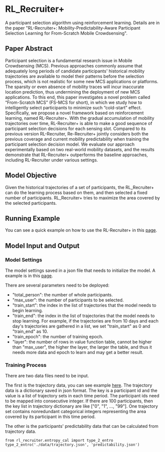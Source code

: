 # RL_Recruiter+

A participant selection algorithm using reinforcement learning. Details are in the paper "RL-Recruiter+: Mobility-Predictability-Aware Participant Selection Learning for From-Scratch Mobile Crowdsensing".

## Paper Abstract

Participant selection is a fundamental research issue in Mobile Crowdsensing (MCS). Previous approaches commonly assume that adequately long periods of candidate participants' historical mobility trajectories are available to model their patterns before the selection process, which is not realistic for some new MCS applications or platforms. The sparsity or even absence of mobility traces will incur inaccurate location prediction, thus undermining the deployment of new MCS applications. To this end, this paper investigates a novel problem called “From-Scratch MCS” (FS-MCS for short), in which we study how to intelligently select participants to minimize such “cold-start” effect. Specifically, we propose a novel framework based on reinforcement learning, named RL-Recruiter+. With the gradual accumulation of mobility trajectories over time, RL-Recruiter+ is able to make a good sequence of participant selection decisions for each sensing slot. Compared to its previous version RL-Recruiter, Re-Recruiter+ jointly considers both the previous coverage and current mobility predictability when training the participant selection decision model. We evaluate our approach experimentally based on two real-world mobility datasets, and the results demonstrate that RL-Recruiter+ outperforms the baseline approaches, including RL-Recruiter under various settings.

## Model Objective

Given the historical trajectories of a set of participants, the RL_Recruiter+ can do the learning process based on them, and then selected a fixed number of participants. RL_Recruiter+ tries to maximize the area covered by the selected participants.

## Running Example

You can see a quick example on how to use the RL-Recruiter+ in this [page]().

## Model Input and Output

### Model Settings
The model settings saved in a json file that needs to initialize the model. A example is in this [page](https://github.com/chungdz/RL_Recruiter-Plus/blob/master/example/data/para_settings.json).

There are several parameters need to be deployed:
* "total_person": the number of whole participants.
* "max_user": the number of participants to be selected.
* "train_start": the index in the list of trajectories that the model needs to begin learning.
* "train_end": the index in the list of trajectories that the model needs to stop learning. For example, if the trajectories are from 10 days and each day's trajectories are gathered in a list, we set "train_start" as 0 and "train_end" as 10.
* "train_epoch": the number of training epoch.
* "layer": the number of rows in value function table, cannot be higher than "max_user", the higher the layer, the larger the table, and thus it needs more data and epoch to learn and may get a better result.

### Training Process

There are two data files need to be input. 

The first is the trajectory data, you can see example [here](https://github.com/chungdz/RL_Recruiter-Plus/blob/master/example/data/trajectory.json). The trajectory data is a dictionary saved in json format. The key is a participant id and the value is a list of trajectory sets in each time period. The participant ids need to be mapped into consecutive integer. If there are 100 participants, then the key list in trajectory dictionary are like ["0", "1", ..., "99"]. One trajectory set contains nonredundant categorical integers representing the area covered by its participant in this time period.

The other is the participants' predictability data that can be calculated from trajectory data.

    from rl_recruiter.entropy_cal import type_2_entro
    type_2_entro('./data/trajectory.json', 'predictability.json')